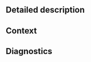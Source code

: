 <!-- Provide a general summary of the issue in the Title above -->

## Detailed description

<!-- 
Provide a detailed description of the change or addition you are proposing.

Make it clear if the issue is a bug, an enhancement or just a question.
-->

## Context
<!--
Why is this change important to you? How would you use it?

How can it benefit other users?
-->

## Diagnostics

<!--
Please include the downloadable diagnostics from your inverter device via the home assistant interface.
-->
